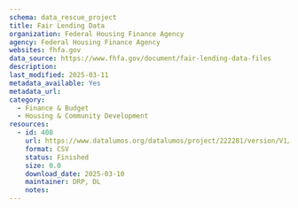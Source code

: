 ```yaml
---
schema: data_rescue_project 
title: Fair Lending Data
organization: Federal Housing Finance Agency
agency: Federal Housing Finance Agency
websites: fhfa.gov
data_source: https://www.fhfa.gov/document/fair-lending-data-files
description: 
last_modified: 2025-03-11
metadata_available: Yes
metadata_url: 
category:
  - Finance & Budget 
  - Housing & Community Development 
resources:
  - id: 408
    url: https://www.datalumos.org/datalumos/project/222281/version/V1/view
    format: CSV
    status: Finished
    size: 0.0
    download_date: 2025-03-10
    maintainer: DRP, DL
    notes: 
---
```


